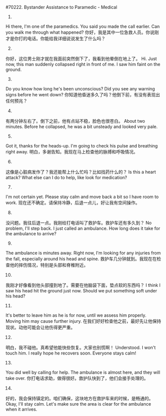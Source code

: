 #70222. Bystander Assistance to Paramedic - Medical

1.
Hi there, I'm one of the paramedics. You said you made the call earlier. Can you walk me through what happened?
你好，我是其中一位急救人员。你说刚才是你打的电话。你能给我详细说说发生了什么吗？

2.
你好，这位男士刚才就在我面前突然倒下了，我看到他晕倒在地上了。
Hi. Just now, this man suddenly collapsed right in front of me. I saw him faint on the ground.

3.
Do you know how long he's been unconscious? Did you see any warning signs before he went down?
你知道他昏迷多久了吗？他倒下前，有没有表现出任何预兆？

4.
有两分钟左右了。倒下之前，他有点站不稳，脸色也很苍白。
About two minutes. Before he collapsed, he was a bit unsteady and looked very pale.

5.
Got it, thanks for the heads-up. I'm going to check his pulse and breathing right away.
明白，多谢告知。我现在马上检查他的脉搏和呼吸情况。

6.
这像是心脏病发作了？我还能帮上什么忙吗？比如找药什么的？
Is this a heart attack? What else can I do to help, like look for medication?

7.
I'm not certain yet. Please stay calm and move back a bit so I have room to work.
现在还不确定。请保持冷静，后退一点儿，好让我有空间操作。

8.
没问题。我往后退一点。我刚给打电话叫了救护车。救护车还有多久到？
No problem, I'll step back. I just called an ambulance. How long does it take for the ambulance to arrive?

9.
The ambulance is minutes away. Right now, I'm looking for any injuries from the fall, especially around his head and spine.
救护车几分钟就到。我现在在检查他的摔伤情况，特别是头部和脊椎附近。

10.
我刚才好像看到他头部撞到地了。需要在他脑袋下面，垫点软的东西吗？
I think I saw his head hit the ground just now. Should we put something soft under his head?

11.
It's better to leave him as he is for now, until we assess him properly. Moving him may cause further injury.
在我们好好检查他之前，最好先让他保持现状。动他可能会让他伤得更严重。

12.
明白，我不碰他。真希望他能快些恢复。大家也别慌啊！
Understood. I won't touch him. I really hope he recovers soon. Everyone stays calm!

13.
You did well by calling for help. The ambulance is almost here, and they will take over.
你打电话求助，做得很好。救护队快到了，他们会接手处理的。

14.
好的，我会保持镇定的。咱们确保，这块地方在救护车来的时候，是畅通的。
Okay, I'll stay calm. Let's make sure the area is clear for the ambulance when it arrives.